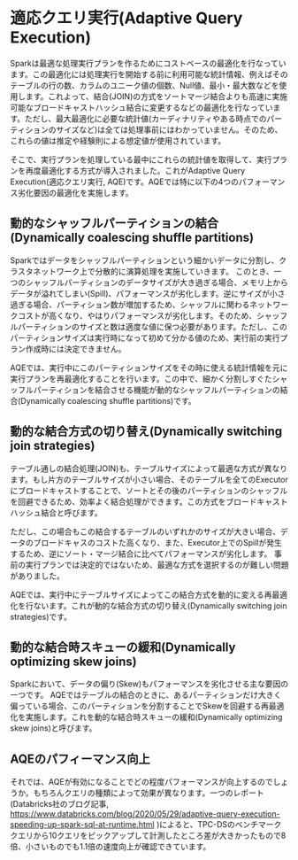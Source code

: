 # 適応クエリ実行(Adaptive Query Execution)

Sparkは最適な処理実行プランを作るためにコストベースの最適化を行なっています。この最適化には処理実行を開始する前に利用可能な統計情報、例えばそのテーブルの行の数、カラムのユニーク値の個数、Null値、最小・最大数などを使用します。これよって、結合(JOIN)の方式をソートマージ結合よりも高速に実施可能なブロードキャストハッシュ結合に変更するなどの最適化を行なっています。ただし、最大最適化に必要な統計値(カーディナリティやある時点でのパーティションのサイズなど)は全ては処理事前にはわかっていません。そのため、これらの値は推定や経験則による想定値が使用されています。

そこで、実行プランを処理している最中にこれらの統計値を取得して、実行プランを再度最適化する方式が導入されました。これがAdaptive Query Execution(適応クエリ実行, AQE)です。AQEでは特に以下の4つのパフォーマンス劣化要因の最適化を実施します。

## 動的なシャッフルパーティションの結合(Dynamically coalescing shuffle partitions)

Sparkではデータをシャッフルパーティションという細かいデータに分割し、クラスタネットワーク上で分散的に演算処理を実施していきます。
このとき、一つのシャッフルパーティションのデータサイズが大き過ぎる場合、メモリ上からデータが溢れてしまい(Spill)、パフォーマンスが劣化します。逆にサイズが小さ過ぎる場合、パーティション数が増加するため、シャッフルに関わるネットワークコストが高くなり、やはりパフォーマンスが劣化します。そのため、シャッフルパーティションのサイズと数は適度な値に保つ必要があります。ただし、このパーティションサイズは実行時になって初めて分かる値のため、実行前の実行プラン作成時には決定できません。

AQEでは、実行中にこのパーティションサイズをその時に使える統計情報を元に実行プランを再最適化することを行います。この中で、細かく分割しすぐたシャッフルパーティションを結合させる機能が動的なシャッフルパーティションの結合(Dynamically coalescing shuffle partitions)です。


## 動的な結合方式の切り替え(Dynamically switching join strategies)

テーブル通しの結合処理(JOIN)も、テーブルサイズによって最適な方式が異なります。もし片方のテーブルサイズが小さい場合、そのテーブルを全てのExecutorにブロードキャストすることで、ソートとその後のパーティションのシャッフルを回避できるため、効率よく結合処理ができます。この方式をブロードキャストハッシュ結合と呼びます。

ただし、この場合もこの結合するテーブルのいずれかのサイズが大きい場合、データのブロードキャスのコストた高くなり、また、Executor上でのSpillが発生するため、逆にソート・マージ結合に比べてパフォーマンスが劣化します。
事前の実行プランでは決定的ではないため、最適な方式を選択するのが難しい問題がありました。

AQEでは、実行中にテーブルサイズによってこの結合方式を動的に変える再最適化を行ないます。これが動的な結合方式の切り替え(Dynamically switching join strategies)です。


## 動的な結合時スキューの緩和(Dynamically optimizing skew joins)

Sparkにおいて、データの偏り(Skew)もパフォーマンスを劣化させる主な要因の一つです。
AQEではテーブルの結合のときに、あるパーティションだけ大きく偏っている場合、このパーティションを分割することでSkewを回避する再最適化を実施します。これを動的な結合時スキューの緩和(Dynamically optimizing skew joins)と呼びます。


## AQEのパフィーマンス向上

それでは、AQEが有効になることでどの程度パフォーマンスが向上するのでしょうか。もちろんクエリの種類によって効果が異なります。一つのレポート(Databricks社のブログ記事, https://www.databricks.com/blog/2020/05/29/adaptive-query-execution-speeding-up-spark-sql-at-runtime.html )によると、TPC-DSのベンチマーククエリから10クエリをピックアップして計測したところ差が大きかったもので8倍、小さいものでも1.1倍の速度向上が確認できています。